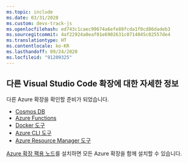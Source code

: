 ```yaml
---
ms.topic: include
ms.date: 03/31/2020
ms.custom: devx-track-js
ms.openlocfilehash: ed743c1caec99674a6efe88fcda1f0cd86dadeb3
ms.sourcegitcommit: 4af22924a0eaf01e6902631c0714045c02557de4
ms.translationtype: HT
ms.contentlocale: ko-KR
ms.lasthandoff: 09/24/2020
ms.locfileid: "91209325"
---
```

## <a name="learn-more-about-other-visual-studio-code-extensions"></a>다른 Visual Studio Code 확장에 대한 자세한 정보

다른 Azure 확장을 확인할 준비가 되었습니다.

* [Cosmos DB](https://marketplace.visualstudio.com/items?itemName=ms-azuretools.vscode-cosmosdb)
* [Azure Functions](https://marketplace.visualstudio.com/items?itemName=ms-azuretools.vscode-azurefunctions)
* [Docker 도구](https://marketplace.visualstudio.com/items?itemName=ms-azuretools.vscode-docker)
* [Azure CLI 도구](https://marketplace.visualstudio.com/items?itemName=ms-vscode.azurecli)
* [Azure Resource Manager 도구](https://marketplace.visualstudio.com/items?itemName=msazurermtools.azurerm-vscode-tools)

[Azure 확장 팩용 노드](https://marketplace.visualstudio.com/items?itemName=ms-vscode.vscode-node-azure-pack)를 설치하면 모든 Azure 확장을 함께 설치할 수 있습니다.
